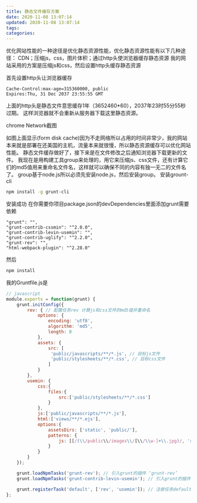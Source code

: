 ```yaml
---
title: 静态文件缓存方案
date: 2020-11-08 13:07:14
updated: 2020-11-08 13:07:14
tags:
categories:
---
```



优化网站性能的一种途径是优化静态资源性能，优化静态资源性能有以下几种途径：
CDN；压缩js，css，图片体积；通过http头使浏览器缓存静态资源 我的网站采用的方案是压缩js和css，然后设置http头缓存静态资源

首先设置http头让浏览器缓存
```
Cache-Control:max-age=315360000, public
Expires:Thu, 31 Dec 2037 23:55:55 GMT
```

上面的http头是静态文件意思缓存1年（3652460*60），2037年23时55分55秒过期。 这样浏览器就不会重新从服务器下载这里静态资源。

chrome Network截图

如图上面显示(form disk cache)因为不走网络所以占用的时间非常少，我的网站本来就是部署在还美国的主机，流量本来就很慢，所以静态资源缓存可以优化网站性能。 静态文件缓存做好了，接下来是在文件修改之后通知浏览器下载更新的文件。 我现在是用构建工具group来处理的，用它来压缩js、css文件，还有计算它们的md5值用来重命名文件名，这样就可以确保不同的内容有独一无二的文件名了。 group基于node.js所以必须先安装node.js，然后安装group。 安装grount-cli
``` bash
npm install -g grunt-cli
```
安装成功 在你需要你项目package.json的devDependencies里面添加grunt需要依赖
```
"grunt": "",
"grunt-contrib-cssmin": "^2.0.0",
"grunt-contrib-levin-usemin": "",
"grunt-contrib-uglify": "^2.2.0",
"grunt-rev": "",
"html-webpack-plugin": "^2.28.0"
```
然后
``` bash
npm install
```
我的Gruntfile.js是
``` javascript
// javascript
module.exports = function(grunt) {
    grunt.initConfig({
        rev: { // 配置任务rev 计算js和css文件的md5值并重命名
            options: {
                encoding: 'utf8',
                algorithm: 'md5',
                length: 8
            },
            assets: {
                src: [
                 'public/javascripts/**/*.js', // 目标js文件
                 'public/stylesheets/**/*.css', // 目标css文件
                ]
            }
        },
        usemin: {
            css:{
                files:{
                    src:['public/stylesheets/**/*.css']
                }
            },
            js:['public/javascripts/**/*.js'],
            html:['views/**/*.ejs'],
            options:{
                assetsDirs: ['static', 'public/'],
                patterns: {
                    js: [[/(\\/public\\/images\\/[\\/\\w-]+\\.jpg)/, 'replace image in js']]
                }
            }
        }
    });

    grunt.loadNpmTasks('grunt-rev'); // 引入grunt的插件 ‘grunt-rev’
    grunt.loadNpmTasks('grunt-contrib-levin-usemin'); // 引入grunt的插件 ‘grunt-contrib-levin-usemin’

    grunt.registerTask('default', ['rev', 'usemin']); // 注册任务default，default任务列表里有2个任务rev和usemin
};
```